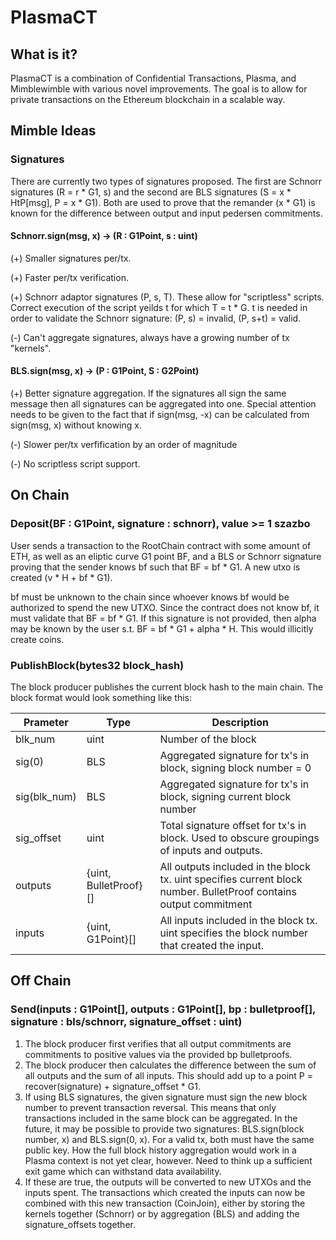 # PlasmaCT
## What is it?
PlasmaCT is a combination of Confidential Transactions, Plasma, and Mimblewimble with various novel improvements.  The goal is to allow for private transactions on the Ethereum blockchain in a scalable way.
## Mimble Ideas
### Signatures
There are currently two types of signatures proposed.  The first are Schnorr signatures (R = r * G1, s) and the second are BLS signatures (S = x * HtP[msg], P = x * G1).  Both are used to prove that the remander (x * G1) is known for the difference between output and input pedersen commitments.
#### Schnorr.sign(msg, x) -> (R : G1Point, s : uint)
(+) Smaller signatures per/tx.

(+) Faster per/tx verification.

(+) Schnorr adaptor signatures (P, s, T).  These allow for "scriptless" scripts.  Correct execution of the script yeilds t for which T = t * G.  t is needed in order to validate the Schnorr signature: (P, s) = invalid, (P, s+t) = valid.

(-) Can't aggregate signatures, always have a growing number of tx "kernels".

#### BLS.sign(msg, x) -> (P : G1Point, S : G2Point)
(+) Better signature aggregation.  If the signatures all sign the same message then all signatures can be aggregated into one.  Special attention needs to be given to the fact that if sign(msg, -x) can be calculated from sign(msg, x) without knowing x.

(-) Slower per/tx verfification by an order of magnitude

(-) No scriptless script support.

## On Chain
### Deposit(BF : G1Point, signature : schnorr), value >= 1 szazbo
User sends a transaction to the RootChain contract with some amount of ETH, as well as an eliptic curve G1 point BF, and a BLS or Schnorr signature proving that the sender knows bf such that BF = bf * G1.  A new utxo is created (v * H + bf * G1).

bf must be unknown to the chain since whoever knows bf would be authorized to spend the new UTXO.  Since the contract does not know bf, it must validate that BF = bf * G1.  If this signature is not provided, then alpha may be known by the user s.t. BF = bf * G1 + alpha * H.  This would illicitly create coins.

### PublishBlock(bytes32 block_hash)
The block producer publishes the current block hash to the main chain.  The block format would look something like this:


Prameter | Type | Description
--- | --- | ---
blk_num | uint | Number of the block
sig(0) | BLS | Aggregated signature for tx's in block, signing block number = 0
sig(blk_num) | BLS | Aggregated signature for tx's in block, signing current block number
sig_offset | uint | Total signature offset for tx's in block.  Used to obscure groupings of inputs and outputs.
outputs | {uint, BulletProof}[] | All outputs included in the block tx.  uint specifies current block number.  BulletProof contains output commitment
inputs | {uint, G1Point}[] | All inputs included in the block tx.  uint specifies the block number that created the input.

## Off Chain
### Send(inputs : G1Point[], outputs : G1Point[], bp : bulletproof[], signature : bls/schnorr, signature_offset : uint)
1. The block producer first verifies that all output commitments are commitments to positive values via the provided bp bulletproofs.
2. The block producer then calculates the difference between the sum of all outputs and the sum of all inputs.  This should add up to a point P = recover(signature) + signature_offset * G1.
3. If using BLS signatures, the given signature must sign the new block number to prevent transaction reversal.  This means that only transactions included in the same block can be aggregated.  In the future, it may be possible to provide two signatures: BLS.sign(block number, x) and BLS.sign(0, x).  For a valid tx, both must have the same public key.  How the full block history aggregation would work in a Plasma context is not yet clear, however.  Need to think up a sufficient exit game which can withstand data availability.  
4. If these are true, the outputs will be converted to new UTXOs and the inputs spent.  The transactions which created the inputs can now be combined with this new transaction (CoinJoin), either by storing the kernels together (Schnorr) or by aggregation (BLS) and adding the signature_offsets together.
